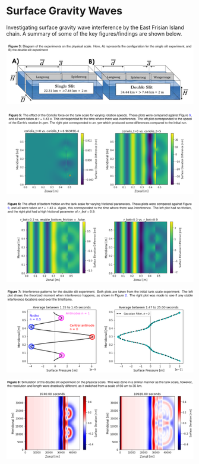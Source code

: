 # Surface Gravity Waves

Investigating surface gravity wave interference by the East Frisian Island chain. A summary of some of the key figures/findings are shown below.

<p align="center">
  <img src="https://github.com/cekaufho/surface-g-waves/blob/main/img/image1.png?raw=true" alt="Experimental Set-up"/><br><br>
  <img src="https://github.com/cekaufho/surface-g-waves/blob/main/img/image2.png?raw=true" alt="Effect of the Coriolis parameter"/><br><br>
  <img src="https://github.com/cekaufho/surface-g-waves/blob/main/img/image3.png?raw=true" alt="Effect of bottom friction"/><br><br>
  <img src="https://github.com/cekaufho/surface-g-waves/blob/main/img/image4.png?raw=true" alt="Interference patterns"/><br><br>
  <img src="https://github.com/cekaufho/surface-g-waves/blob/main/img/image5.png?raw=true" alt="Physical scale simulation"/>
</p>
